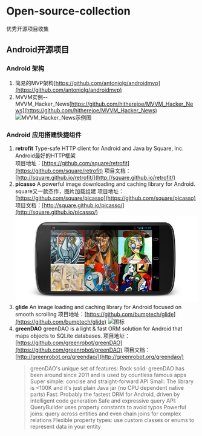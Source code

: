 # Open-source-collection
优秀开源项目收集
## Android开源项目
### Android 架构
1. 简易的MVP架构[https://github.com/antoniolg/androidmvp](https://github.com/antoniolg/androidmvp)
2. MVVM实例--MVVM_Hacker_News[https://github.com/hitherejoe/MVVM_Hacker_News](https://github.com/hitherejoe/MVVM_Hacker_News)
![MVVM_Hacker_News示例图](https://github.com/hitherejoe/MVVM_Hacker_News/blob/master/images/screens.png)

### Android 应用搭建快捷组件
1. **retrofit** Type-safe HTTP client for Android and Java by Square, Inc. Android最好的HTTP框架   
      项目地址：[https://github.com/square/retrofit](https://github.com/square/retrofit)
      项目文档：[http://square.github.io/retrofit/](http://square.github.io/retrofit/)
2. **picasso** A powerful image downloading and caching library for Android. square又一款杰作，图片加载组建
      项目地址：[https://github.com/square/picasso](https://github.com/square/picasso)
      项目文档：[http://square.github.io/picasso/](http://square.github.io/picasso/)
      ![示例图](https://github.com/square/picasso/blob/master/website/static/sample.png)
3. **glide** An image loading and caching library for Android focused on smooth scrolling
      项目地址：[https://github.com/bumptech/glide](https://github.com/bumptech/glide)
      ![图标](https://github.com/bumptech/glide/blob/master/static/glide_logo.png)
4. **greenDAO** greenDAO is a light & fast ORM solution for Android that maps objects to SQLite databases. 
      项目地址：[https://github.com/greenrobot/greenDAO](https://github.com/greenrobot/greenDAO)
      项目文档：[http://greenrobot.org/greendao/](http://greenrobot.org/greendao/)
     >  greenDAO's unique set of features:
Rock solid: greenDAO has been around since 2011 and is used by countless famous apps
Super simple: concise and straight-forward API
Small: The library is <100K and it's just plain Java jar (no CPU dependent native parts)
Fast: Probably the fastest ORM for Android, driven by intelligent code generation
Safe and expressive query API: QueryBuilder uses property constants to avoid typos
Powerful joins: query across entities and even chain joins for complex relations
Flexible property types: use custom classes or enums to represent data in your entity

